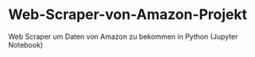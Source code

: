 # Web-Scraper-von-Amazon-Projekt
Web Scraper um Daten von Amazon zu bekommen in Python (Jupyter Notebook)

